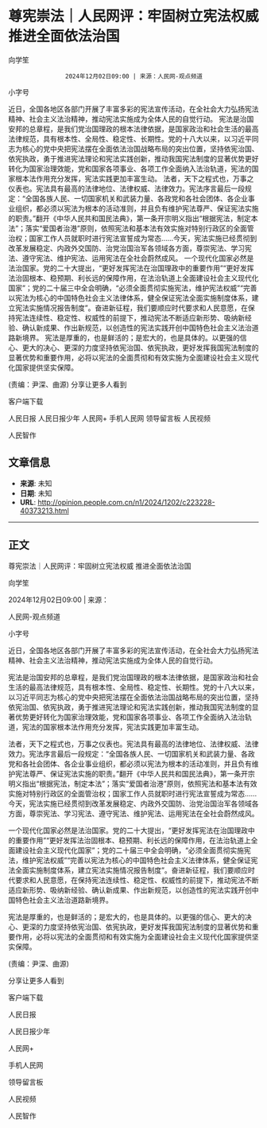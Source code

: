 # 尊宪崇法｜人民网评：牢固树立宪法权威 推进全面依法治国

向学笙


					2024年12月02日09:00 | 来源：人民网-观点频道


小字号





近日，全国各地区各部门开展了丰富多彩的宪法宣传活动，在全社会大力弘扬宪法精神、社会主义法治精神，推动宪法实施成为全体人民的自觉行动。
宪法是治国安邦的总章程，是我们党治国理政的根本法律依据，是国家政治和社会生活的最高法律规范，具有根本性、全局性、稳定性、长期性。党的十八大以来，以习近平同志为核心的党中央把宪法摆在全面依法治国战略布局的突出位置，坚持依宪治国、依宪执政，勇于推进宪法理论和宪法实践创新，推动我国宪法制度的显著优势更好转化为国家治理效能，党和国家各项事业、各项工作全面纳入法治轨道，宪法的国家根本法作用充分发挥，宪法实践更加丰富生动。
法者，天下之程式也，万事之仪表也。宪法具有最高的法律地位、法律权威、法律效力。宪法序言最后一段规定：“全国各族人民、一切国家机关和武装力量、各政党和各社会团体、各企业事业组织，都必须以宪法为根本的活动准则，并且负有维护宪法尊严、保证宪法实施的职责。”翻开《中华人民共和国民法典》，第一条开宗明义指出“根据宪法，制定本法”；落实“爱国者治港”原则，依照宪法和基本法有效实施对特别行政区的全面管治权；国家工作人员就职时进行宪法宣誓成为常态……今天，宪法实施已经贯彻到改革发展稳定、内政外交国防、治党治国治军各领域各方面，尊崇宪法、学习宪法、遵守宪法、维护宪法、运用宪法在全社会蔚然成风。
一个现代化国家必然是法治国家。党的二十大提出，“更好发挥宪法在治国理政中的重要作用”“更好发挥法治固根本、稳预期、利长远的保障作用，在法治轨道上全面建设社会主义现代化国家”；党的二十届三中全会明确，“必须全面贯彻实施宪法，维护宪法权威”“完善以宪法为核心的中国特色社会主义法律体系，健全保证宪法全面实施制度体系，建立宪法实施情况报告制度”。奋进新征程，我们要顺应时代要求和人民意愿，在保持宪法连续性、稳定性、权威性的前提下，推动宪法不断适应新形势、吸纳新经验、确认新成果、作出新规范，以创造性的宪法实践开创中国特色社会主义法治道路新境界。
宪法是厚重的，也是鲜活的；是宏大的，也是具体的。以更强的信心、更大的决心、更深的力度坚持依宪治国、依宪执政，更好发挥我国宪法制度的显著优势和重要作用，必将以宪法的全面贯彻和有效实施为全面建设社会主义现代化国家提供坚实保障。

(责编：尹深、曲源)
分享让更多人看到  


客户端下载

人民日报
人民日报少年
人民网+
手机人民网
领导留言板
人民视频

人民智作

## 文章信息

- **来源**: 未知
- **日期**: 未知
- **URL**: http://opinion.people.com.cn/n1/2024/1202/c223228-40373213.html

---

## 正文

尊宪崇法｜人民网评：牢固树立宪法权威 推进全面依法治国

向学笙

2024年12月02日09:00 | 来源：

人民网-观点频道

小字号

近日，全国各地区各部门开展了丰富多彩的宪法宣传活动，在全社会大力弘扬宪法精神、社会主义法治精神，推动宪法实施成为全体人民的自觉行动。

宪法是治国安邦的总章程，是我们党治国理政的根本法律依据，是国家政治和社会生活的最高法律规范，具有根本性、全局性、稳定性、长期性。党的十八大以来，以习近平同志为核心的党中央把宪法摆在全面依法治国战略布局的突出位置，坚持依宪治国、依宪执政，勇于推进宪法理论和宪法实践创新，推动我国宪法制度的显著优势更好转化为国家治理效能，党和国家各项事业、各项工作全面纳入法治轨道，宪法的国家根本法作用充分发挥，宪法实践更加丰富生动。

法者，天下之程式也，万事之仪表也。宪法具有最高的法律地位、法律权威、法律效力。宪法序言最后一段规定：“全国各族人民、一切国家机关和武装力量、各政党和各社会团体、各企业事业组织，都必须以宪法为根本的活动准则，并且负有维护宪法尊严、保证宪法实施的职责。”翻开《中华人民共和国民法典》，第一条开宗明义指出“根据宪法，制定本法”；落实“爱国者治港”原则，依照宪法和基本法有效实施对特别行政区的全面管治权；国家工作人员就职时进行宪法宣誓成为常态……今天，宪法实施已经贯彻到改革发展稳定、内政外交国防、治党治国治军各领域各方面，尊崇宪法、学习宪法、遵守宪法、维护宪法、运用宪法在全社会蔚然成风。

一个现代化国家必然是法治国家。党的二十大提出，“更好发挥宪法在治国理政中的重要作用”“更好发挥法治固根本、稳预期、利长远的保障作用，在法治轨道上全面建设社会主义现代化国家”；党的二十届三中全会明确，“必须全面贯彻实施宪法，维护宪法权威”“完善以宪法为核心的中国特色社会主义法律体系，健全保证宪法全面实施制度体系，建立宪法实施情况报告制度”。奋进新征程，我们要顺应时代要求和人民意愿，在保持宪法连续性、稳定性、权威性的前提下，推动宪法不断适应新形势、吸纳新经验、确认新成果、作出新规范，以创造性的宪法实践开创中国特色社会主义法治道路新境界。

宪法是厚重的，也是鲜活的；是宏大的，也是具体的。以更强的信心、更大的决心、更深的力度坚持依宪治国、依宪执政，更好发挥我国宪法制度的显著优势和重要作用，必将以宪法的全面贯彻和有效实施为全面建设社会主义现代化国家提供坚实保障。

(责编：尹深、曲源)

分享让更多人看到

客户端下载

人民日报

人民日报少年

人民网+

手机人民网

领导留言板

人民视频

人民智作

